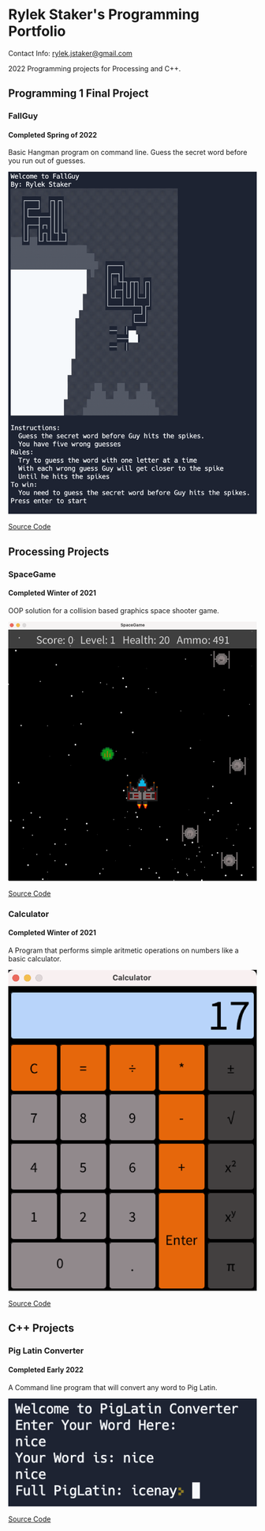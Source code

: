 # Rylek Staker's Programming Portfolio

Contact Info: rylek.jstaker@gmail.com

2022 Programming projects for Processing and C++.

## Programming 1 Final Project

### FallGuy

#### Completed Spring of 2022

Basic Hangman program on command line. Guess the secret word before you run out of guesses.

![FallGuy](https://github.com/RylekStaker/programmingportfolio2021-2022/blob/gh-pages/images/FallGuy.png?raw=true)

[Source Code](https://github.com/RylekStaker/programmingportfolio2021-2022/blob/gh-pages/src/FallGuy.cpp)

## Processing Projects

### SpaceGame

#### Completed Winter of 2021

OOP solution for a collision based graphics space shooter game.

![SpaceGame](https://github.com/RylekStaker/programmingportfolio2021-2022/blob/gh-pages/images/SpaceGame.png?raw=true)

[Source Code](https://github.com/RylekStaker/programmingportfolio2021-2022/blob/gh-pages/src/SpaceGame.zip)

### Calculator

#### Completed Winter of 2021

A Program that performs simple aritmetic operations on numbers like a basic calculator.

![Calculator](https://github.com/RylekStaker/programmingportfolio2021-2022/blob/gh-pages/images/Calculator.png?raw=true)

[Source Code](https://github.com/RylekStaker/programmingportfolio2021-2022/blob/gh-pages/src/Calculator.zip)

## C++ Projects

### Pig Latin Converter

#### Completed Early 2022

A Command line program that will convert any word to Pig Latin.

![PigLatinConverter](https://github.com/RylekStaker/programmingportfolio2021-2022/blob/gh-pages/images/PigLatinConverter.png?raw=true)

[Source Code]()

